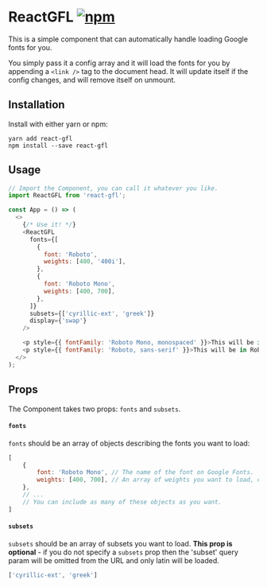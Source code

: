 # ReactGFL [![npm](https://img.shields.io/npm/v/react-gfl.svg?style=for-the-badge)](https://www.npmjs.com/package/react-gfl)

This is a simple component that can automatically handle loading Google fonts for you.

You simply pass it a config array and it will load the fonts for you by appending a `<link />` tag to the document head. It will update itself if the config changes, and will remove itself on unmount.

## Installation

Install with either yarn or npm:

```
yarn add react-gfl
npm install --save react-gfl
```

## Usage

```JavaScript
// Import the Component, you can call it whatever you like.
import ReactGFL from 'react-gfl';

const App = () => (
  <>
    {/* Use it! */}
    <ReactGFL
      fonts={[
        {
          font: 'Roboto',
          weights: [400, '400i'],
        },
        {
          font: 'Roboto Mono',
          weights: [400, 700],
        },
      ]}
      subsets={['cyrillic-ext', 'greek']}
      display={'swap'}
    />

    <p style={{ fontFamily: 'Roboto Mono, monospaced' }}>This will be in Roboto Mono!</p>
    <p style={{ fontFamily: 'Roboto, sans-serif' }}>This will be in Roboto!</p>
  </>
);
```

## Props

The Component takes two props: `fonts` and `subsets`.

#### `fonts`

`fonts` should be an array of objects describing the fonts you want to load:

```JavaScript
[
    {
        font: 'Roboto Mono', // The name of the font on Google Fonts.
        weights: [400, 700], // An array of weights you want to load, can be strings or numbers.
    },
    // ...
    // You can include as many of these objects as you want.
]
```

#### `subsets`

`subsets` should be an array of subsets you want to load. **This prop is optional** - if you do not specify a `subsets` prop then the 'subset' query param will be omitted from the URL and only latin will be loaded.

```JavaScript
['cyrillic-ext', 'greek']
```
